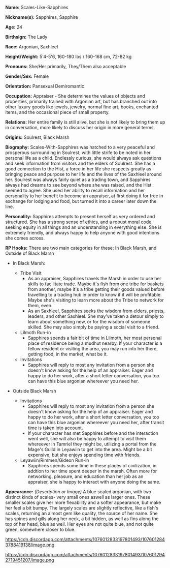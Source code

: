 **Name:** Scales-Like-Sapphires

**Nickname(s):** Sapphires, Sapphire

**Age:** 24

**Birthsign:** The Lady

**Race:** Argonian, Saxhleel

**Height/Weight:** 5'4-5'6, 160-180 lbs / 160-168 cm, 72-82 kg

**Pronouns:** She/Her primarily, They/Them also acceptable

**Gender/Sex:** Female

**Orientation:** Pansexual Demiromantic

**Occupation:** Appraiser - She determines the values of objects and properties, primarily trained with Argonian art, but has branched out into other luxury goods like jewels, jewelry, normal fine art, books, enchanted items, and the occasional piece of small property.

**Relations:** Her entire family is still alive, but she is not likely to bring them up in conversation, more likely to discuss her origin in more general terms.

**Origins:** Soulrest, Black Marsh

**Biography:** Scales-With-Sapphires was hatched to a very peaceful and prosperous surrounding in Soulrest, with little strife to be noted in her personal life as a child. Endlessly curious, she would always ask questions and seek information from visitors and the elders of Soulrest. She has a good connection to the Hist, a force in her life she respects greatly as bringing peace and purpose to her life and the lives of the Saxhleel around her. Soulrest was always fairly quiet as a trading town, and Sapphires always had dreams to see beyond where she was raised, and the Hist seemed to agree. She used her ability to recall information and her personality to her benefit to become an appraiser, at first doing it for free in exchange for lodging and food, but turned it into a career later down the line.

**Personality:** Sapphires attempts to present herself as very ordered and structured. She has a strong sense of ethics, and a robust moral code, seeking equity in all things and an understanding in everything else. She is extremely friendly, and always happy to help anyone with good intentions she comes across.

**RP Hooks:** There are two main categories for these: In Black Marsh, and Outside of Black Marsh

* In Black Marsh:
	* Tribe Visit
		* As an appraiser, Sapphires travels the Marsh in order to use her skills to facilitate trade. Maybe it's fish from one tribe for baskets from another, maybe it's a tribe getting their goods valued before travelling to a trading hub in order to know if it will be profitable. Maybe she's visiting to learn more about the Tribe to network for them, even.
		* As an Saxhleel, Sapphires seeks the wisdom from elders, priests, leaders, and other Saxhleel. She may've taken a detour simply to learn about something new, or for the wisdom of someone skilled. She may also simply be paying a social visit to a friend.
	* Lilmoth Run-in
		* Sapphires spends a fair bit of time in Lilmoth, her most personal place of residence   being a mudhut nearby. If your character is a fellow resident or visiting the area, you may run into her there, getting food, in the market, what be it.
	* Invitations
		* Sapphires will reply to most any invitation from a person she doesn't know asking for the help of an appraiser. Eager and happy to do her work, after a short letter conversation, you too can have this blue argonian whereever you need her.

* Outside Black Marsh
	* Invitations
		* Sapphires will reply to most any invitation from a person she doesn't know asking for the help of an appraiser. Eager and happy to do her work, after a short letter conversation, you too can have this blue argonian whereever you need her, after transit time is taken into account.
		* If your character has met Sapphires before and the interaction went well, she will also be happy to attempt to visit them whereever in Tamriel they might be, utilizing a portal from the Mage's Guild in Leyawiin to get into the area. Might be a bit expensive, but she enjoys spending time with friends.
	* Leyawiin/Rimmen/Gideon Run-in
		* Sapphires spends some time in these places of civilization, in addtion to her time spent deeper in the marsh. Often more for networking, pleasure, and education than her job as an appraiser, she is happy to interact with anyone doing the same.

**Appearance:** _(Description or Image)_ A blue scaled argonian, with two distinct kinds of scales- very small ones aswell as larger ones. These smaller scales give her more flexability and a softer appearance, but make her feel a bit bumpy. The largely scales are slightly reflective, like a fish's scales, returning an almost gem like quality, the source of her name. She has spines and gills along her neck, a bit hidden, as well as fins along the top of her head, blue as well. Her eyes are not quite blue, and not quite green, somewhere closer to blue.

https://cdn.discordapp.com/attachments/1076012833197801493/1076012843788419138/image.png

https://cdn.discordapp.com/attachments/1076012833197801493/1076012942719451207/image.png